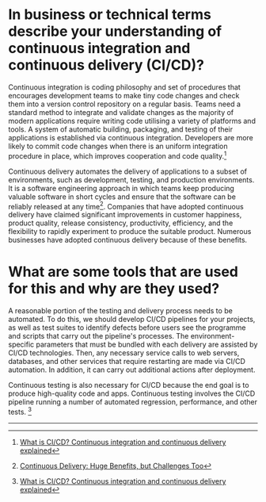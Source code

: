 # In business or technical terms describe your understanding of continuous integration and continuous delivery (CI/CD)?


Continuous integration is coding philosophy and set of procedures that encourages development teams to make tiny code changes and check them into a version control repository on a regular basis. Teams need a standard method to integrate and validate changes as the majority of modern applications require writing code utilising a variety of platforms and tools. A system of automatic building, packaging, and testing of their applications is established via continuous integration. Developers are more likely to commit code changes when there is an uniform integration procedure in place, which improves cooperation and code quality.[^1]

Continuous delivery automates the delivery of applications to a subset of environments, such as development, testing, and production environments. It is a software engineering approach in which teams keep producing valuable software in short cycles and ensure that the software can be reliably released at any time[^2]. Companies that have adopted continuous delivery have claimed significant improvements in customer happiness, product quality, release consistency, productivity, efficiency, and the flexibility to rapidly experiment to produce the suitable product. Numerous businesses have adopted continuous delivery because of these benefits.

# What are some tools that are used for this and why are they used?


A reasonable portion of the testing and delivery process needs to be automated. To do this, we should develop CI/CD pipelines for your projects, as well as test suites to identify defects before users see the programme and scripts that carry out the pipeline's processes.
The environment-specific parameters that must be bundled with each delivery are assisted by CI/CD technologies. Then, any necessary service calls to web servers, databases, and other services that require restarting are made via CI/CD automation. In addition, it can carry out additional actions after deployment.

Continuous testing is also necessary for CI/CD because the end goal is to produce high-quality code and apps. Continuous testing involves the CI/CD pipeline running a number of automated regression, performance, and other tests. [^1]


---

[^1]: [What is CI/CD? Continuous integration and continuous delivery explained](https://www.infoworld.com/article/3271126/what-is-cicd-continuous-integration-and-continuous-delivery-explained.html)
[^2]: [Continuous Delivery: Huge Benefits, but Challenges Too](https://ieeexplore.ieee.org/abstract/document/7006384)  
